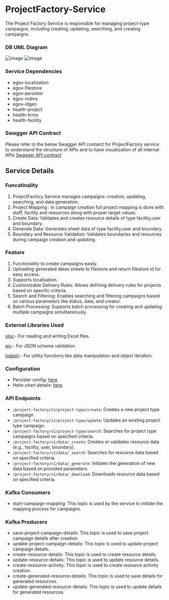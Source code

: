 # ProjectFactory-Service

The Project Factory Service is responsible for managing project-type campaigns, including creating, updating, searching, and creating campaigns.

### DB UML Diagram

![image](https://github.com/egovernments/DIGIT-Frontend/assets/137176738/8c43998d-742b-4629-ae90-63ab2b18772b)
![image](https://github.com/egovernments/DIGIT-Frontend/assets/137176738/3ff9609d-771a-4c6e-a769-54766e7111f7)


### Service Dependencies
- egov-localization
- egov-filestore
- egov-persister
- egov-mdms
- egov-idgen
- health-project
- health-hrms
- health-facility

### Swagger API Contract
Please refer to the  below Swagger API contarct for ProjectFactory service to understand the structure of APIs and to have visualization of all internal APIs [Swagger API contract](https://editor.swagger.io/?url=https://raw.githubusercontent.com/jagankumar-egov/DIGIT-Specs/hcm-workbench/Domain%20Services/Health/project-factory.yaml)


## Service Details

### Funcatinality
1. ProjectFactory Service manages campaigns: creation, updating, searching, and data generation.
2. Project Mapping : In campaign creation full project mapping is done with staff, facility and resources along with proper target values.
3. Create Data: Validates and creates resource details of type facility,user and boundary.
4. Generate Data: Generates sheet data of type facility,user and boundary.
5. Boundary and Resource Validation: Validates boundaries and resources during campaign creation and updating.

### Feature
1. Functionality to create campaigns easily.
2. Uploading generated datas sheets to filestore and return filestore id for easy access.
3. Supports localisation.
4. Customizable Delivery Rules: Allows defining delivery rules for projects based on specific criteria.
5. Search and Filtering: Enables searching and filtering campaigns based on various parameters like status, date, and creator.
6. Batch Processing: Supports batch processing for creating and updating multiple campaigns simultaneously.

### External Libraries Used
[xlsx](https://github.com/SheetJS/sheetjs):- For reading and writing Excel files.

[ajv](https://github.com/ajv-validator/ajv):- For JSON schema validation.

[lodash](https://github.com/lodash/lodash):- For utility functions like data manipulation and object iteration.


### Configuration

-   Persister config: [here](https://github.com/egovernments/configs/blob/UNIFIED-UAT/health/egov-persister/project-factory-persister.yml)
-   Helm chart details: [here](https://github.com/egovernments/DIGIT-DevOps/blob/unified-env/deploy-as-code/helm/charts/health-services/project-factory/values.yaml)
  
### API Endpoints

-   `/project-factory/v1/project-type/create`: Creates a new project type campaign.
-   `/project-factory/v1/project-type/update`: Updates an existing project type campaign.
-   `/project-factory/v1/project-type/search`: Searches for project type campaigns based on specified criteria.
-   `/project-factory/v1/data/_create`: Creates or validates resource data (e.g., facility, user, boundary).
-   `/project-factory/v1/data/_search`: Searches for resource data based on specified criteria.
-   `/project-factory/v1/data/_generate`: Initiates the generation of new data based on provided parameters.
-   `/project-factory/v1/data/_download`: Downloads resource data based on specified criteria.


### Kafka Consumers

-   start-campaign-mapping: This topic is used by the service to initiate the mapping process for campaigns.

### Kafka Producers

-   save-project-campaign-details: This topic is used to save project campaign details after creation.
-   update-project-campaign-details: This topic is used to update project campaign details.
-   create-resource-details: This topic is used to create resource details.
-   update-resource-details: This topic is used to update resource details.
-   create-resource-activity: This topic is used to create resource activity creation.
-   create-generated-resource-details: This topic is used to save details for generated resources.
-   update-generated-resource-details: This topic is used to update details for generated resources.
